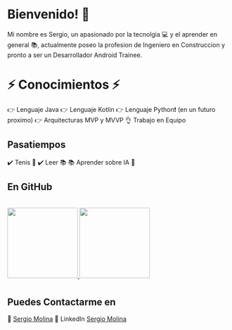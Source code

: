 # Bienvenido!  :wave:

Mi nombre es Sergio, un apasionado por la tecnolgia :computer: y el aprender en general :books:, actualmente poseo la profesion de Ingeniero en Construccion y pronto a ser un Desarrollador Android Trainee.


# :zap: Conocimientos :zap:
:point_right: Lenguaje Java
:point_right: Lenguaje Kotlin
:point_right: Lenguaje Python:exclamation: (en un futuro proximo)
:point_right: Arquitecturas MVP y MVVP
:ok_hand: Trabajo en Equipo

## Pasatiempos

:heavy_check_mark: Tenis :tennis:
:heavy_check_mark: Leer :books:
:books: Aprender sobre IA :key:


## En GitHub
<br/>

<a href="https://github.com/SergioM-F">
  <img height="160em" src="https://github-readme-stats.vercel.app/api?username=SergioM-F&theme=buefy&show_icons=true" />
  <img height="160em" src="https://github-readme-stats.vercel.app/api/top-langs/?username=SergioM-F&theme=buefy&layout=compact" />
</a>

<br/>



<h1 align="center">



## Puedes Contactarme en 

:email: [Sergio Molina](mailto:sergiomolinaflores1@gmail.com)
:link: LinkedIn [Sergio Molina](https://www.linkedin.com/in/alvaro-molina-flores-96145a71/ )


<!---
SergioM-F/SergioM-F is a ✨ special ✨ repository because its `README.md` (this file) appears on your GitHub profile.
You can click the Preview link to take a look at your changes.
--->
